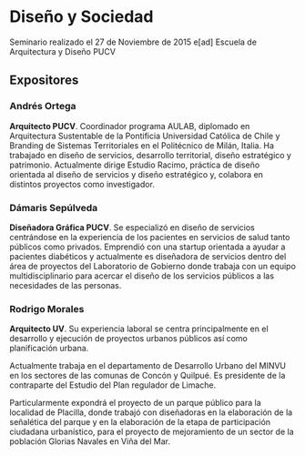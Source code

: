 # Diseño y Sociedad

Seminario realizado el 27 de Noviembre de 2015
e[ad] Escuela de Arquitectura y Diseño PUCV

## Expositores


### Andrés Ortega

**Arquitecto PUCV**. Coordinador programa AULAB, diplomado en Arquitectura Sustentable de la Pontificia Universidad Católica de Chile y Branding de Sistemas Territoriales en el Politécnico de Milán, Italia. Ha trabajado en diseño de servicios, desarrollo territorial, diseño estratégico y patrimonio. Actualmente dirige Estudio Racimo, práctica de diseño orientada al diseño de servicios y diseño estratégico y, colabora en distintos proyectos como investigador.

### Dámaris Sepúlveda

**Diseñadora Gráfica PUCV**. Se especializó en diseño de servicios centrándose en la experiencia de los pacientes en servicios de salud tanto públicos como privados. Emprendió con una startup orientada a ayudar a pacientes diabéticos y actualmente es diseñadora de servicios dentro del área de proyectos del Laboratorio de Gobierno donde trabaja con un equipo multidisciplinario para acercar el diseño de los servicios públicos a las necesidades de las personas.

### Rodrigo Morales

**Arquitecto UV**. Su experiencia laboral se centra principalmente en el desarrollo y ejecución de proyectos urbanos públicos así como planificación urbana.

Actualmente trabaja en el departamento de Desarrollo Urbano del MINVU en los sectores de las comunas de Concón y Quilpué. Es presidente de la contraparte del Estudio del Plan regulador de Limache.

Particularmente expondrá el proyecto de un parque público para la localidad de Placilla, donde trabajó con diseñadoras en la elaboración de la señalética del parque y en la elaboración de la etapa de participación ciudadana urbanístico, para el proyecto de mejoramiento de un sector de la población Glorias Navales en Viña del Mar.


